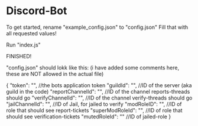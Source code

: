 # Discord-Bot

To get started, rename "example_config.json" to "config.json"
Fill that with all requested values!

Run "index.js"

FINISHED!


"config.json" should lokk like this: 
(i have added some comments here, these are NOT allowed in the actual file)

{
	"token":           "", //the bots application token
	"guildId":         "", //ID of the server (aka guild in the code)
	"reportChannelId": "", //ID of the channel reports-threads should go
	"verifyChannelId": "", //ID of the channel verify-threads should go
	"jailChannelId":   "", //ID of Jail, for jailed to verify
	"modRoleID":       "", //ID of role that should see report-tickets
	"superModRoleId":  "", //ID of role that should see verification-tickets
	"mutedRoleId":     ""  //ID of jailed-role
}